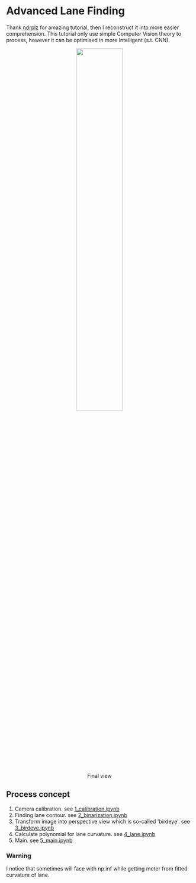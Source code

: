 # Advanced Lane Finding
Thank [ndrplz] for amazing tutorial, then I reconstruct it into more easier comprehension. This tutorial only use simple Computer Vision theory to process, however it can be optimised in more Intelligent (s.t. CNN).

<p align='center'>
<img src='./output/result.gif' width='50%' height='50%'/><br/>
Final view
</p>

## Process concept
1. Camera calibration. see [1_calibration.ipynb](1_calibration.ipynb)
2. Finding lane contour. see [2_binarization.ipynb](2_binarization.ipynb)
2. Transform image into perspective view which is so-called 'birdeye'. see [3_birdeye.ipynb](3_birdeye.ipynb)
4. Calculate polynomial for lane curvature. see [4_lane.ipynb](4_lane.ipynb)
5. Main. see [5_main.ipynb](5_main.ipynb)

### Warning
I notice that sometimes will face with np.inf while getting meter from fitted curvature of lane.

[ndrplz]: <https://github.com/ndrplz/self-driving-car/tree/master/project_4_advanced_lane_finding>
